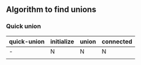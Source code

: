## Algorithm to find unions

### Quick union

| quick-union | initialize | union | connected |
|---|---|---|---|
| - | N | N | N |
| | | | |